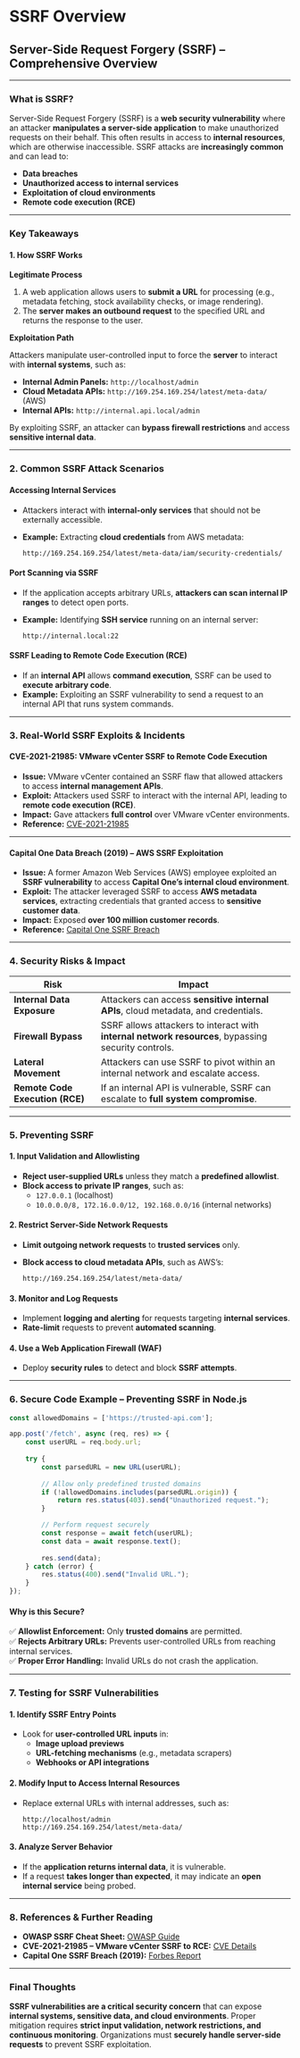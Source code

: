 # SSRF Overview

## **Server-Side Request Forgery (SSRF) – Comprehensive Overview**

***

### **What is SSRF?**

Server-Side Request Forgery (SSRF) is a **web security vulnerability** where an attacker **manipulates a server-side application** to make unauthorized requests on their behalf. This often results in access to **internal resources**, which are otherwise inaccessible. SSRF attacks are **increasingly common** and can lead to:

* **Data breaches**
* **Unauthorized access to internal services**
* **Exploitation of cloud environments**
* **Remote code execution (RCE)**

***

### **Key Takeaways**

#### **1. How SSRF Works**

**Legitimate Process**

1. A web application allows users to **submit a URL** for processing (e.g., metadata fetching, stock availability checks, or image rendering).
2. The **server makes an outbound request** to the specified URL and returns the response to the user.

**Exploitation Path**

Attackers manipulate user-controlled input to force the **server** to interact with **internal systems**, such as:

* **Internal Admin Panels:** `http://localhost/admin`
* **Cloud Metadata APIs:** `http://169.254.169.254/latest/meta-data/` (AWS)
* **Internal APIs:** `http://internal.api.local/admin`

By exploiting SSRF, an attacker can **bypass firewall restrictions** and access **sensitive internal data**.

***

### **2. Common SSRF Attack Scenarios**

#### **Accessing Internal Services**

* Attackers interact with **internal-only services** that should not be externally accessible.
*   **Example:** Extracting **cloud credentials** from AWS metadata:

    ```
    http://169.254.169.254/latest/meta-data/iam/security-credentials/
    ```

#### **Port Scanning via SSRF**

* If the application accepts arbitrary URLs, **attackers can scan internal IP ranges** to detect open ports.
*   **Example:** Identifying **SSH service** running on an internal server:

    ```
    http://internal.local:22
    ```

#### **SSRF Leading to Remote Code Execution (RCE)**

* If an **internal API** allows **command execution**, SSRF can be used to **execute arbitrary code**.
* **Example:** Exploiting an SSRF vulnerability to send a request to an internal API that runs system commands.

***

### **3. Real-World SSRF Exploits & Incidents**

#### **CVE-2021-21985: VMware vCenter SSRF to Remote Code Execution**

* **Issue:** VMware vCenter contained an SSRF flaw that allowed attackers to access **internal management APIs**.
* **Exploit:** Attackers used SSRF to interact with the internal API, leading to **remote code execution (RCE)**.
* **Impact:** Gave attackers **full control** over VMware vCenter environments.
* **Reference:** [CVE-2021-21985](https://nvd.nist.gov/vuln/detail/CVE-2021-21985)

***

#### **Capital One Data Breach (2019) – AWS SSRF Exploitation**

* **Issue:** A former Amazon Web Services (AWS) employee exploited an **SSRF vulnerability** to access **Capital One’s internal cloud environment**.
* **Exploit:** The attacker leveraged SSRF to access **AWS metadata services**, extracting credentials that granted access to **sensitive customer data**.
* **Impact:** Exposed **over 100 million customer records**.
* **Reference:** [Capital One SSRF Breach](https://www.forbes.com/sites/kateoflahertyuk/2019/07/30/capital-one-hack-ssrf-attack-explained/)

***

### **4. Security Risks & Impact**

| **Risk**                        | **Impact**                                                                                          |
| ------------------------------- | --------------------------------------------------------------------------------------------------- |
| **Internal Data Exposure**      | Attackers can access **sensitive internal APIs**, cloud metadata, and credentials.                  |
| **Firewall Bypass**             | SSRF allows attackers to interact with **internal network resources**, bypassing security controls. |
| **Lateral Movement**            | Attackers can use SSRF to pivot within an internal network and escalate access.                     |
| **Remote Code Execution (RCE)** | If an internal API is vulnerable, SSRF can escalate to **full system compromise**.                  |

***

### **5. Preventing SSRF**

#### **1. Input Validation and Allowlisting**

* **Reject user-supplied URLs** unless they match a **predefined allowlist**.
* **Block access to private IP ranges**, such as:
  * `127.0.0.1` (localhost)
  * `10.0.0.0/8, 172.16.0.0/12, 192.168.0.0/16` (internal networks)

#### **2. Restrict Server-Side Network Requests**

* **Limit outgoing network requests** to **trusted services** only.
*   **Block access to cloud metadata APIs**, such as AWS’s:

    ```
    http://169.254.169.254/latest/meta-data/
    ```

#### **3. Monitor and Log Requests**

* Implement **logging and alerting** for requests targeting **internal services**.
* **Rate-limit** requests to prevent **automated scanning**.

#### **4. Use a Web Application Firewall (WAF)**

* Deploy **security rules** to detect and block **SSRF attempts**.

***

### **6. Secure Code Example – Preventing SSRF in Node.js**

```javascript
const allowedDomains = ['https://trusted-api.com'];

app.post('/fetch', async (req, res) => {
    const userURL = req.body.url;
    
    try {
        const parsedURL = new URL(userURL);
        
        // Allow only predefined trusted domains
        if (!allowedDomains.includes(parsedURL.origin)) {
            return res.status(403).send("Unauthorized request.");
        }

        // Perform request securely
        const response = await fetch(userURL);
        const data = await response.text();
        
        res.send(data);
    } catch (error) {
        res.status(400).send("Invalid URL.");
    }
});
```

#### **Why is this Secure?**

✅ **Allowlist Enforcement:** Only **trusted domains** are permitted.\
✅ **Rejects Arbitrary URLs:** Prevents user-controlled URLs from reaching internal services.\
✅ **Proper Error Handling:** Invalid URLs do not crash the application.

***

### **7. Testing for SSRF Vulnerabilities**

#### **1. Identify SSRF Entry Points**

* Look for **user-controlled URL inputs** in:
  * **Image upload previews**
  * **URL-fetching mechanisms** (e.g., metadata scrapers)
  * **Webhooks or API integrations**

#### **2. Modify Input to Access Internal Resources**

*   Replace external URLs with internal addresses, such as:

    ```
    http://localhost/admin
    http://169.254.169.254/latest/meta-data/
    ```

#### **3. Analyze Server Behavior**

* If the **application returns internal data**, it is vulnerable.
* If a request **takes longer than expected**, it may indicate an **open internal service** being probed.

***

### **8. References & Further Reading**

* **OWASP SSRF Cheat Sheet:** [OWASP Guide](https://cheatsheetseries.owasp.org/cheatsheets/Server_Side_Request_Forgery_Prevention_Cheat_Sheet.html)
* **CVE-2021-21985 – VMware vCenter SSRF to RCE:** [CVE Details](https://nvd.nist.gov/vuln/detail/CVE-2021-21985)
* **Capital One SSRF Breach (2019):** [Forbes Report](https://www.forbes.com/sites/kateoflahertyuk/2019/07/30/capital-one-hack-ssrf-attack-explained/)

***

### **Final Thoughts**

**SSRF vulnerabilities are a critical security concern** that can expose **internal systems, sensitive data, and cloud environments**. Proper mitigation requires **strict input validation, network restrictions, and continuous monitoring**. Organizations must **securely handle server-side requests** to prevent SSRF exploitation.
